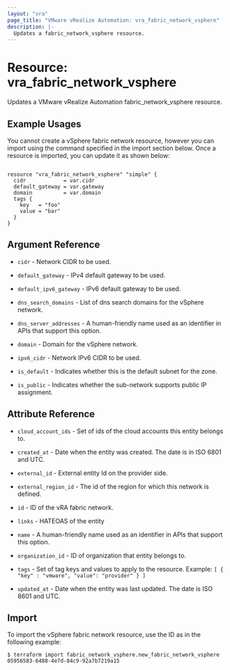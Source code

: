 ```yaml
---
layout: "vra"
page_title: "VMware vRealize Automation: vra_fabric_network_vsphere"
description: |-
  Updates a fabric_network_vsphere resource.
---
```


# Resource: vra_fabric_network_vsphere

Updates a VMware vRealize Automation fabric_network_vsphere resource.

## Example Usages

You cannot create a vSphere fabric network resource, however you can import using the command specified in the import section below.
Once a resource is imported, you can update it as shown below:

```hcl

resource "vra_fabric_network_vsphere" "simple" {
  cidr            = var.cidr
  default_gateway = var.gateway
  domain          = var.domain
  tags {
    key   = "foo"
    value = "bar"
  }
}

```
## Argument Reference

* `cidr` - Network CIDR to be used.

* `default_gateway` - IPv4 default gateway to be used.

* `default_ipv6_gateway` - IPv6 default gateway to be used.

* `dns_search_domains` - List of dns search domains for the vSphere network.

* `dns_server_addresses` - A human-friendly name used as an identifier in APIs that support this option.

* `domain` - Domain for the vSphere network.

* `ipv6_cidr` -  Network IPv6 CIDR to be used.

* `is_default` - Indicates whether this is the default subnet for the zone.

* `is_public` - Indicates whether the sub-network supports public IP assignment.

## Attribute Reference
* `cloud_account_ids` - Set of ids of the cloud accounts this entity belongs to.

* `created_at` - Date when the entity was created. The date is in ISO 6801 and UTC.

* `external_id` - External entity Id on the provider side.

* `external_region_id` - The id of the region for which this network is defined.

* `id` - ID of the vRA fabric network.

* `links` - HATEOAS of the entity

* `name` - A human-friendly name used as an identifier in APIs that support this option.

* `organization_id` - ID of organization that entity belongs to.

* `tags` -  Set of tag keys and values to apply to the resource.
            Example: `[ { "key" : "vmware", "value": "provider" } ]`

* `updated_at` - Date when the entity was last updated. The date is ISO 8601 and UTC.


## Import

To import the vSphere fabric network resource, use the ID as in the following example:

`$ terraform import fabric_network_vsphere.new_fabric_network_vsphere 05956583-6488-4e7d-84c9-92a7b7219a15`
